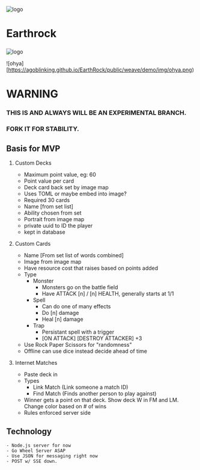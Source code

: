 ![logo](https://agoblinking.github.io/EarthRock/public/weave/demo/img/logo.gif)

# Earthrock
### <Uncollectable Card Game>
![logo](https://agoblinking.github.io/EarthRock/public/weave/demo/img/weave-latest.png)
 
![ohya][https://agoblinking.github.io/EarthRock/public/weave/demo/img/ohya.png)
 
# WARNING
### THIS IS AND ALWAYS WILL BE AN EXPERIMENTAL BRANCH. 
### FORK IT FOR STABILITY.

## Basis for MVP
 1. Custom Decks
    - Maximum point value, eg: 60
    - Point value per card
    - Deck card back set by image map
    - Uses TOML or maybe embed into image?
    - Required 30 cards
    - Name [from set list]
    - Ability chosen from set
    - Portrait from image map
    - private uuid to ID the player
    - kept in database
 2. Custom Cards
    - Name [From set list of words combined]
    - Image from image map
    - Have resource cost that raises based on points added
    - Type
        - Monster
            - Monsters go on the battle field
            - Have ATTACK [n] / [n] HEALTH, generally starts at 1/1
        - Spell
            - Can do one of many effects
            - Do [n] damage 
            - Heal [n] damage
        - Trap
            - Persistant spell with a trigger
            - [ON ATTACK] [DESTROY ATTACKER] +3
    - Use Rock Paper Scissors for "randomness"
    - Offline can use dice instead decide ahead of time
    
 3. Internet Matches
    - Paste deck in
    - Types
        - Link Match (Link someone a match ID)
        - Find Match (Finds another person to play against)
    - Winner gets a point on that deck. Show deck W in FM and LM. Change color based on # of wins
    - Rules enforced server side

## Technology
    - Node.js server for now
    - Go Wheel Server ASAP
    - Use JSON for messaging right now
    - POST w/ SSE down.
    
